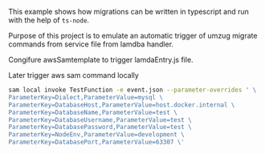 This example shows how migrations can be written in typescript and run with the help of `ts-node`.

Purpose of this project is to emulate an automatic trigger of umzug migrate commands from service file from lamdba handler.

Congifure awsSamtemplate to trigger lamdaEntry.js file.

Later trigger aws sam command locally

```bash
sam local invoke TestFunction -e event.json --parameter-overrides ' \
ParameterKey=Dialect,ParameterValue=mysql \
ParameterKey=DatabaseHost,ParameterValue=host.docker.internal \
ParameterKey=DatabaseName,ParameterValue=test \
ParameterKey=DatabaseUsername,ParameterValue=test \
ParameterKey=DatabasePassword,ParameterValue=test \ 
ParameterKey=NodeEnv,ParameterValue=development \ 
ParameterKey=DatabasePort,ParameterValue=63307 \'
```
